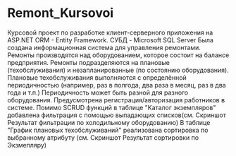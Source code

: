 # Remont_Kursovoi
Курсовой проект по разработке клиент-серверного приложения на ASP.NET
ORM - Entity Framework. СУБД - Microsoft SQL Server 
Была создана информационная система для управления ремонтами. Ремонты производятся над оборудованием, которое состоит на балансе предприятия. 
Ремонты подразделяются на плановые (техобслуживания) и незапланированные (по состоянию оборудования).
Плановые техобслуживания выполняются с определённой периодичностью (например, раз в полгода, два раза в месяц, раз в два года и т.п.)
Периодичность может быть разной для разного оборудования. Предусмотрена регистрация/авторизация работников в системе.
Помимо SCRUD функций в таблице "Каталог экземпляров" добавлена фильтрация с помощью выпадающих списков(см. Скриншот Результат фильтрации по холодильному оборудованию)
В таблице "График плановых техобслуживаний" реализована сортировка по выбранному атрибуту (см. Скриншот Результат сортировки по Экзмепляру)


